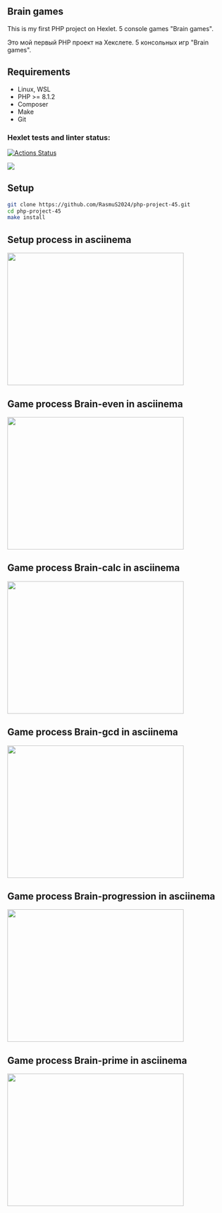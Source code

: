 ## Brain games 
This is my first PHP project on Hexlet.
5 console games "Brain games".

Это мой первый PHP проект на Хекслете.
5 консольных игр "Brain games".

## Requirements
* Linux, WSL
* PHP >= 8.1.2
* Composer
* Make
* Git

### Hexlet tests and linter status:
[![Actions Status](https://github.com/RasmuS2024/php-project-45/actions/workflows/hexlet-check.yml/badge.svg)](https://github.com/RasmuS2024/php-project-45/actions)

<a href="https://codeclimate.com/github/RasmuS2024/php-project-45/maintainability"><img src="https://api.codeclimate.com/v1/badges/d99a0a6a3c9a58a6fb8c/maintainability" /></a>

## Setup
```bash
git clone https://github.com/RasmuS2024/php-project-45.git
cd php-project-45
make install
```
## Setup process in asciinema
<a href="https://asciinema.org/a/hL03vZrvLsrIKNsN7lSMa7I0M" target="_blank"><img src="https://asciinema.org/a/hL03vZrvLsrIKNsN7lSMa7I0M.svg" width="400" height="300" /></a>

## Game process Brain-even in asciinema
<a href="https://asciinema.org/a/ieUIrUBgJNwkFEap8tAAEvYFN" target="_blank"><img src="https://asciinema.org/a/ieUIrUBgJNwkFEap8tAAEvYFN.svg" width="400" height="300" /></a>

## Game process Brain-calc in asciinema
<a href="https://asciinema.org/a/HPQF2yql5DWlUDFmBLdB9LqNk" target="_blank"><img src="https://asciinema.org/a/HPQF2yql5DWlUDFmBLdB9LqNk.svg" width="400" height="300" /></a>

## Game process Brain-gcd in asciinema
<a href="https://asciinema.org/a/cxsbk0yP1ERvdKjpfkb2T1x5I" target="_blank"><img src="https://asciinema.org/a/cxsbk0yP1ERvdKjpfkb2T1x5I.svg" width="400" height="300" /></a>

## Game process Brain-progression in asciinema
<a href="https://asciinema.org/a/Q2U30AbqIakjJfRww5W7WBVh7" target="_blank"><img src="https://asciinema.org/a/Q2U30AbqIakjJfRww5W7WBVh7.svg" width="400" height="300" /></a>

## Game process Brain-prime in asciinema
<a href="https://asciinema.org/a/ce9dekkLNig6L5n5zJZ1bDjqI" target="_blank"><img src="https://asciinema.org/a/ce9dekkLNig6L5n5zJZ1bDjqI.svg" width="400" height="300" /></a>

